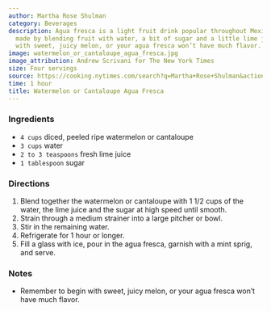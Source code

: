 ```yaml
---
author: Martha Rose Shulman
category: Beverages
description: Agua fresca is a light fruit drink popular throughout Mexico. It’s simply
  made by blending fruit with water, a bit of sugar and a little lime juice. Begin
  with sweet, juicy melon, or your agua fresca won’t have much flavor.
image: watermelon_or_cantaloupe_agua_fresca.jpg
image_attribution: Andrew Scrivani for The New York Times
size: Four servings
source: https://cooking.nytimes.com/search?q=Martha+Rose+Shulman&action=click&module=byline&region=recipe%20page
time: 1 hour
title: Watermelon or Cantaloupe Agua Fresca
---
```


### Ingredients

* `4 cups` diced, peeled ripe watermelon or cantaloupe
* `3 cups` water
* `2 to 3 teaspoons` fresh lime juice
* `1 tablespoon` sugar

### Directions

1. Blend together the watermelon or cantaloupe with 1 1/2 cups of the water, the lime juice and the sugar at high speed until smooth. 
2. Strain through a medium strainer into a large pitcher or bowl. 
3. Stir in the remaining water. 
4. Refrigerate for 1 hour or longer. 
5. Fill a glass with ice, pour in the agua fresca, garnish with a mint sprig, and serve.

### Notes

- Remember to begin with sweet, juicy melon, or your agua fresca won’t have much flavor.